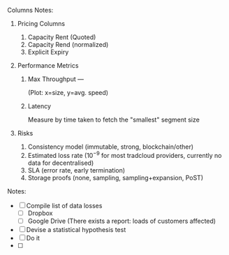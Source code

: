 Columns Notes:

1. Pricing Columns

   1. Capacity Rent (Quoted)
   2. Capacity Rend (normalized)
   3. Explicit Expiry

2. Performance Metrics

   1. Max Throughput — 

      (Plot: x=size, y=avg. speed)

   2. Latency

      Measure by time taken to fetch the "smallest" segment size

3. Risks
   1. Consistency model (immutable, strong, blockchain/other)
   1. Estimated loss rate ($10^{-9}$ for most tradcloud providers, currently no data for decentralised)
   1. SLA (error rate, early termination)
   1. Storage proofs (none, sampling, sampling+expansion, PoST)







Notes:

- [ ] Compile list of data losses
  - [ ] Dropbox
  - [ ] Google Drive (There exists a report: loads of customers affected)
- [ ] Devise a statistical hypothesis test
- [ ] Do it
- [ ] 